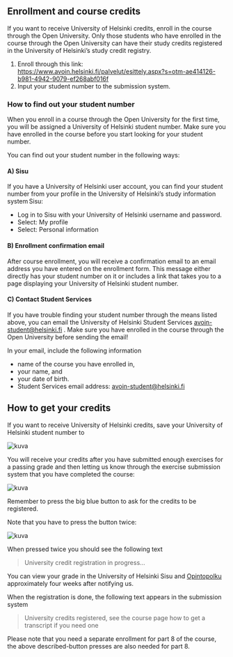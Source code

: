 
## Enrollment and course credits

If you want to receive University of Helsinki credits, enroll in the course through the Open University. Only those students who have enrolled in the course through the Open University can have their study credits registered in the University of Helsinki’s study credit registry.

1. Enroll through this link: <https://www.avoin.helsinki.fi/palvelut/esittely.aspx?s=otm-ae414126-b981-4942-9079-ef268abf016f>
2. Input your student number to the submission system.

### How to find out your student number

When you enroll in a course through the Open University for the first time, you will be assigned a University of Helsinki student number. Make sure you have enrolled in the course before you start looking for your student number.

You can find out your student number in the following ways:

#### A) Sisu 

If you have a University of Helsinki user account, you can find your student number from your profile in the University of Helsinki’s study information system Sisu:

- Log in to Sisu with your University of Helsinki username and password.
- Select: My profile
- Select: Personal information

#### B) Enrollment confirmation email

After course enrollment, you will receive a confirmation email to an email address you have entered on the enrollment form. This message either directly has your student number on it or includes a link that takes you to a page displaying your University of Helsinki student number.

#### C) Contact Student Services

If you have trouble finding your student number through the means listed above, you can email the University of Helsinki Student Services <avoin-student@helsinki.fi> . Make sure you have enrolled in the course through the Open University before sending the email!

In your email, include the following information

- name of the course you have enrolled in,
- your name, and
- your date of birth.
- Student Services email address: avoin-student@helsinki.fi

## How to get your credits

If you want to receive University of Helsinki credits, save your University of Helsinki student number to

![kuva](https://raw.githubusercontent.com/mluukkai/WebPalvelinohjelmointi2023/main/images/ilmo-1.png)

You will receive your credits after you have submitted enough exercises for a passing grade and then letting us know through the exercise submission system that you have completed the course:

![kuva](https://raw.githubusercontent.com/mluukkai/WebPalvelinohjelmointi2023/main/images/ilmo-2.png)

Remember to press the big blue button to ask for the credits to be registered.

Note that you have to press the button twice:

![kuva](https://raw.githubusercontent.com/mluukkai/WebPalvelinohjelmointi2023/main/images/ilmo-3.png)

When pressed twice you should see the following text

> University credit registration in progress...

You can view your grade in the University of Helsinki Sisu and [Opintopolku](https://opintopolku.fi/oma-opintopolku/) approximately four weeks after notifying us.

When the registration is done, the following text appears in the submission system

> University credits registered, see the course page how to get a transcript if you need one

Please note that you need a separate enrollment for part 8 of the course, the above described-button presses are also needed for part 8.